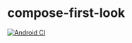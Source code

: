 
# compose-first-look

[![Android CI](https://github.com/andersonrsoares/compose-first-look/actions/workflows/android.yml/badge.svg?branch=develop)](https://github.com/andersonrsoares/compose-first-look/actions/workflows/android.yml)





